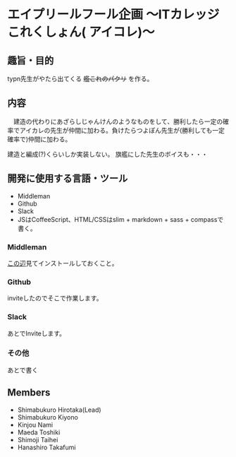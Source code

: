 # エイプリールフール企画  〜ITカレッジこれくしょん( アイコレ)〜

## 趣旨・目的

typn先生がやたら出てくる ~~艦これのパクリ~~ を作る。 

## 内容

　建造の代わりにあざらしじゃんけんのようなものをして、勝利したら一定の確率でアイカレの先生が仲間に加わる。負けたらつよぽん先生が(勝利しても一定確率で)仲間に加わる。

建造と編成(?)くらいしか実装しない。 旗艦にした先生のボイスも・・・


## 開発に使用する言語・ツール

* Middleman
* Github
* Slack 
* JSはCoffeeScript、HTML/CSSはslim + markdown + sass + compassで書く。

### Middleman

[この辺](https://middlemanapp.com/)見てインストールしておくこと。

### Github

inviteしたのでそこで作業します。

### Slack

あとでInviteします。

### その他

あとで書く


## Members

* Shimabukuro Hirotaka(Lead)
* Shimabukuro Kiyono
* Kinjou Nami
* Maeda Toshiki
* Shimoji Taihei
* Hanashiro Takafumi
